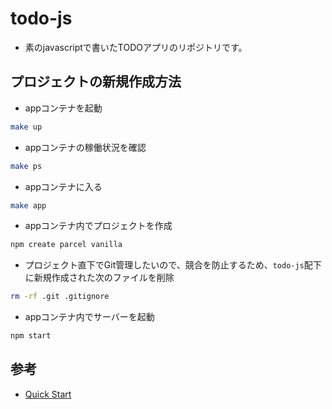 # todo-js
- 素のjavascriptで書いたTODOアプリのリポジトリです。

## プロジェクトの新規作成方法
- appコンテナを起動
```bash
make up
```
- appコンテナの稼働状況を確認
```bash
make ps
```
- appコンテナに入る
```bash
make app
```
- appコンテナ内でプロジェクトを作成
```bash
npm create parcel vanilla
```
- プロジェクト直下でGit管理したいので、競合を防止するため、`todo-js`配下に新規作成された次のファイルを削除
```bash
rm -rf .git .gitignore
```
- appコンテナ内でサーバーを起動
```bash
npm start
```

## 参考
- [Quick Start](https://parceljs.org/getting-started/webapp/#quick-start)
